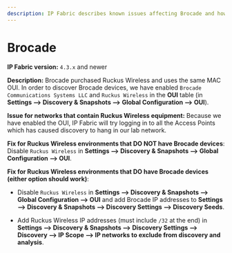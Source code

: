 ```yaml
---
description: IP Fabric describes known issues affecting Brocade and how to fix them.
---
```


# Brocade

**IP Fabric version:** `4.3.x` and newer

**Description:** Brocade purchased Ruckus Wireless and uses the same MAC OUI. In
order to discover Brocade devices, we have enabled `Brocade Communications
Systems LLC` and `Ruckus Wireless` in the **OUI** table (in **Settings -->
Discovery & Snapshots --> Global Configuration --> OUI**).

**Issue for networks that contain Ruckus Wireless equipment:** Because we have
enabled the OUI, IP Fabric will try logging in to all the Access Points which
has caused discovery to hang in our lab network.

**Fix for Ruckus Wireless environments that DO NOT have Brocade devices**:
Disable `Ruckus Wireless` in **Settings --> Discovery & Snapshots --> Global
Configuration --> OUI**.

**Fix for Ruckus Wireless environments that DO have Brocade devices (either
option should work)**:

- Disable `Ruckus Wireless` in **Settings --> Discovery & Snapshots --> Global
  Configuration --> OUI** and add Brocade IP addresses to **Settings -->
  Discovery & Snapshots --> Discovery Settings --> Discovery Seeds**.

- Add Ruckus Wireless IP addresses (must include `/32` at the end) in **Settings
  --> Discovery & Snapshots --> Discovery Settings --> Discovery --> IP Scope
  --> IP networks to exclude from discovery and analysis**.
